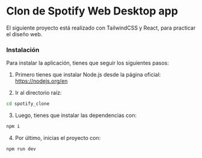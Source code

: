 <h1>Clon de Spotify Web Desktop app</h1>

<p>El siguiente proyecto está realizado con TailwindCSS y React, para practicar el diseño web.</p>

<h3>Instalación</h3>

<p>Para instalar la aplicación, tienes que seguir los siguientes pasos:</p>


1. Primero tienes que instalar Node.js desde la página oficial: <a href="https://nodejs.org/en" target="_blank" class="text-blue-500">https://nodejs.org/en</a></li>

2. Ir al directorio raíz:
```sh
cd spotify_clone
```
3. Luego, tienes que instalar las dependencias con:
```sh
npm i
```
4. Por último, inicias el proyecto con:
```sh
npm run dev
```



